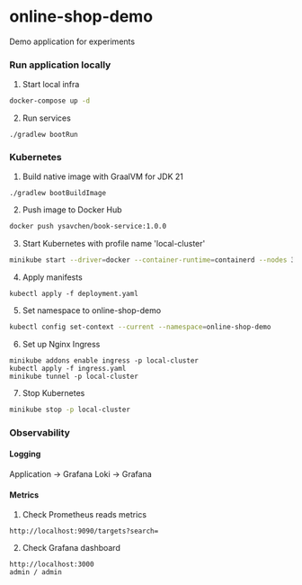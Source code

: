 # online-shop-demo

Demo application for experiments

### Run application locally
1. Start local infra
```bash
docker-compose up -d
```
2. Run services
```
./gradlew bootRun
```

### Kubernetes
1. Build native image with GraalVM for JDK 21
```
./gradlew bootBuildImage
```
2. Push image to Docker Hub
```bash
docker push ysavchen/book-service:1.0.0
```
3. Start Kubernetes with profile name 'local-cluster'
```bash
minikube start --driver=docker --container-runtime=containerd --nodes 3 -p local-cluster
```
4. Apply manifests
```
kubectl apply -f deployment.yaml
```
5. Set namespace to online-shop-demo
```bash
kubectl config set-context --current --namespace=online-shop-demo
```
6. Set up Nginx Ingress
```
minikube addons enable ingress -p local-cluster
kubectl apply -f ingress.yaml
minikube tunnel -p local-cluster
```
7. Stop Kubernetes
```bash
minikube stop -p local-cluster
```

### Observability

#### Logging
Application -> Grafana Loki -> Grafana

#### Metrics
1. Check Prometheus reads metrics
```
http://localhost:9090/targets?search=
```
2. Check Grafana dashboard
```
http://localhost:3000
admin / admin
```
